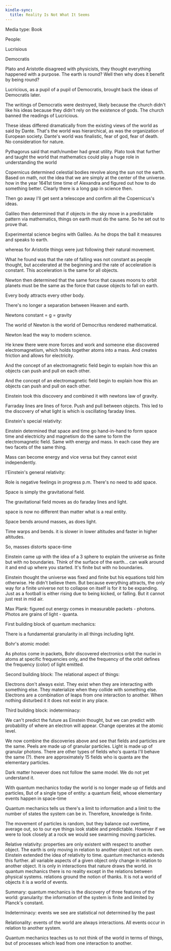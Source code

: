 ```yaml
---
kindle-sync:
  title: Reality Is Not What It Seems
---
```


Media type: Book

People:

Lucrisious

Democratis

Plato and Aristotle disagreed with physicists, they thought everything happened with a purpose. The earth is round? Well then why does it benefit by being round?

Lucricious, as a pupil of a pupil of Democratis, brought back the ideas of Democratis later. 

The writings of Democratis were destroyed, likely because the church didn't like his ideas because they didn't rely on the existence of gods. The church banned the readings of Lucricious.

These ideas differed dramatically from the existing views of the world as said by Dante. That's the world was hierarchical, as was the organization of European society. Dante's world was finalistic, fear of god, fear of death. No consideration for nature.

Pythagorus said that math/number had great utility. Plato took that further and taught the world that mathematics could play a huge role in understanding the world

Copernicus determined celestial bodies revolve along the sun not the earth. Based on math, not the idea that we are simply at the center of the universe.  how in the year 1641st time time of Alexandra and figured out how to do something better. Clearly there is a long gap in science then.

Then go away I'll get sent a telescope and confirm all the Copernicus's  ideas.

Galileo then determined that if objects in the sky move in a predictable pattern via mathematics, things on earth must do the same. So he set out to prove that.

Experimental science begins with Galileo. As he drops the ball it measures and speaks to earth.

whereas for Aristotle things were just following their natural movement.

What  he found was that the rate of falling was not constant as people thought, but accelerated at the beginning and the rate of acceleration is constant. This acceleration is the same for all objects.

Newton then determined that the same force that causes moons to orbit planets must be the same as the force that cause objects to fall on earth.

Every body attracts every other body.

There's no longer a separation between Heaven and earth.

Newtons constant = g = gravity 

The world of Newton is the world of Democritus rendered mathematical.

Newton lead the way to modern science.

He knew there were more forces and work and someone else discovered electromagnetism, which holds together atoms into a mass. And creates friction and allows for electricity.

And the concept of an electromagnetic field begin to explain how this an objects can push and pull on each other.

And the concept of an electromagnetic field begin to explain how this an objects can push and pull on each other.

Einstein took this discovery and combined it with newtons law of gravity.

Farraday  lines are lines of force. Push and pull between objects. This led to the discovery of what light is which is oscillating faraday lines.

Einstein's special relativity:

Einstein determined that space and time go hand-in-hand to form space time and electricity and magnetism do the same to form the electromagnetic field. Same with energy and mass. In each case they are two facets of the same thing.

Mass can become energy and vice versa but they cannot exist independently.

I’Einstein's general relativity:

Role is negative feelings in progress p.m. There's no need to add space.

Space is simply the gravitational field.

The gravitational field moves as do faraday lines and light.

space is now no different than matter what is a real entity.

Space bends around masses, as does light.

Time warps and bends.  it is slower in lower altitudes and faster in higher altitudes.

So, masses distorts space-time

Einstein came up with the idea of a 3 sphere to explain the universe as finite but with no boundaries. Think of the surface of the earth… can walk around it and end up where you started. It's finite but with no boundaries.

Einstein thought the universe was fixed and finite but his equations told him otherwise. He didn't believe them. But because everything attracts, the only way for a finite universe not to collapse on itself is for it to be expanding. Just as a football is either rising due to being kicked, or falling. But it cannot just rest in mid air.

Max Plank: figured out energy comes in measurable packets - photons. Photos are grains of light - quanta.

First building block of quantum mechanics: 

There is a fundamental granularity in all things including light.

Bohr's atomic model:

As photos come in packets, Bohr discovered electronics orbit the nuclei in atoms at specific frequencies only, and the frequency of the orbit defines the frequency (color) of light emitted.

Second building block: The relational aspect of things: 

Electrons don't always exist. They exist when they are interacting with something else. They materialize when they collide with something else. Electrons are a combination of leaps from one interaction to another. When nothing disturbed it it does not exist in any place.

Third building block: indeterminacy:

We can't predict the future as Einstein thought, but we can predict with probability of where an electron will appear. Change operates at the atomic level.

We now combine the discoveries above and see that fields and particles are the same. Peels are made up of granular particles. Light is made up of granular photons. There are other types of fields who's quanta I'll behave the same (?).  there are approximately 15 fields who is quanta are the elementary particles.

Dark matter however does not follow the same model. We do not yet understand it.

With quantum mechanics today the world is no longer made up of fields and particles, But of a single type of entity: a quantum field, whose elementary events happen in space-time

Quantum mechanics tells us there's a limit to information and a limit to the number of states the system can be in. Therefore, knowledge is finite.

The movement of particles is random, but they balance out overtime, average out, so to our eye things look stable and predictable. However if we were to look closely at a rock we would see swarming moving particles.

Relative relativity: properties are only existent with respect to another object. The earth is only moving in relation to another object not on its own. Einstein extended the idea of relativity to time. quantum mechanics extends this further. all variable aspects of a given object only change in relation to another object. It is only in interactions that nature draws the world. in quantum mechanics there is no reality except in the relations between physical systems. relations ground the notion of thanks. It is not a world of objects it is a world of events.

Summary: quantum mechanics is the discovery of three features of the world: granularity: the information of the system is finite and limited by Planck's constant.

Indeterminacy: events we see are statistical not determined by the past

Relationality: events of the world are always interactions. All events occur in relation to another system.

Quantum mechanics teaches us to not think of the world in terms of things, but of processes which lead from one interaction to another.
